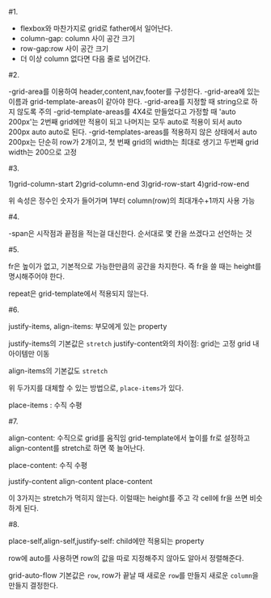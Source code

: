 #1.

- flexbox와 마찬가지로 grid로 father에서 일어난다.
- column-gap: column 사이 공간 크기
- row-gap:row 사이 공간 크기
- 더 이상 column 없다면 다음 줄로 넘어간다.

#2.

-grid-area를 이용하여 header,content,nav,footer를 구성한다.
-grid-area에 있는 이름과 grid-template-areas이 같아야 한다.
-grid-area를 지정할 때 string으로 하지 않도록 주의
-grid-template-areas를 4X4로 만들었다고 가정할 때 'auto 200px'는 2번째 grid에만 적용이 되고 나머지는 모두 auto로 적용이 되서 auto 200px auto auto로 된다.
-grid-templates-areas를 적용하지 않은 상태에서 auto 200px는 단순히 row가 2개이고, 첫 번째 grid의 width는 최대로 생기고 두번째 grid width는 200으로 고정

#3.

1)grid-column-start
2)grid-column-end
3)grid-row-start
4)grid-row-end

위 속성은 정수인 숫자가 들어가며 1부터 column(row)의 최대개수+1까지 사용 가능

#4.

-span은 시작점과 끝점을 적는걸 대신한다. 순서대로 몇 칸을 쓰겠다고 선언하는 것

#5.

fr은 높이가 없고, 기본적으로 가능한만큼의 공간을 차지한다. 즉 fr을 쓸 때는 height를 명시해주어야 한다.

repeat은 grid-template에서 적용되지 않는다.

#6.

justify-items, align-items: 부모에게 있는 property

justify-items의 기본값은 `stretch`
justify-content와의 차이점:
grid는 고정 grid 내 아이템만 이동

align-items의 기본값도 `stretch`

위 두가지를 대체할 수 있는 방법으로, `place-items`가 있다.

place-items : 수직 수평

#7.

align-content: 수직으로 grid를 움직임
grid-template에서 높이를 fr로 설정하고 align-content를 stretch로 하면 쭉 늘어난다.

place-content: 수직 수평

justify-content
align-content
place-content

이 3가지는 stretch가 먹히지 않는다. 이럴때는 height를 주고 각 cell에 fr을 쓰면 비슷하게 된다.

#8.

place-self,align-self,justify-self: child에만 적용되는 property

row에 auto를 사용하면 row의 값을 따로 지정해주지 않아도 알아서 정렬해준다.

grid-auto-flow
기본값은 `row`, row가 끝날 때 새로운 `row`를 만들지 새로운 `column`을 만들지 결정한다.

